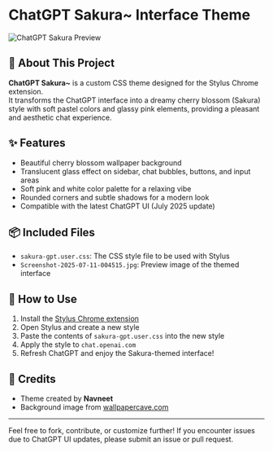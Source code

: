 # ChatGPT Sakura~ Interface Theme

![ChatGPT Sakura Preview](Screenshot-2025-07-11-004515.jpg)

## 🌸 About This Project

**ChatGPT Sakura~** is a custom CSS theme designed for the Stylus Chrome extension.  
It transforms the ChatGPT interface into a dreamy cherry blossom (Sakura) style with soft pastel colors and glassy pink elements, providing a pleasant and aesthetic chat experience.

## ✨ Features

- Beautiful cherry blossom wallpaper background  
- Translucent glass effect on sidebar, chat bubbles, buttons, and input areas  
- Soft pink and white color palette for a relaxing vibe  
- Rounded corners and subtle shadows for a modern look  
- Compatible with the latest ChatGPT UI (July 2025 update)

## 📦 Included Files

- `sakura-gpt.user.css`: The CSS style file to be used with Stylus  
- `Screenshot-2025-07-11-004515.jpg`: Preview image of the themed interface

## 🚀 How to Use

1. Install the [Stylus Chrome extension](https://chrome.google.com/webstore/detail/stylus/clngdbkpkpeebahjckkjfobafhncgmne)  
2. Open Stylus and create a new style  
3. Paste the contents of `sakura-gpt.user.css` into the new style  
4. Apply the style to `chat.openai.com`  
5. Refresh ChatGPT and enjoy the Sakura-themed interface!

## 🙏 Credits

- Theme created by **Navneet**  
- Background image from [wallpapercave.com](https://wallpapercave.com/uwp/uwp4709187.jpeg)

---

Feel free to fork, contribute, or customize further! If you encounter issues due to ChatGPT UI updates, please submit an issue or pull request.
